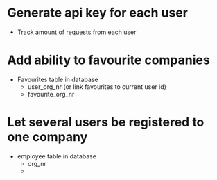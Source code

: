 # Generate api key for each user
- Track amount of requests from each user


# Add ability to favourite companies
- Favourites table in database
    * user_org_nr (or link favourites to current user id)
    * favourite_org_nr



# Let several users be registered to one company
- employee table in database
    * org_nr
    * 
